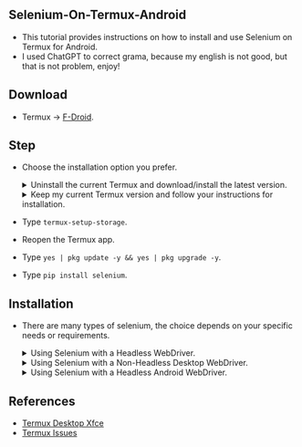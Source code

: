 Selenium-On-Termux-Android
--------------------------

- This tutorial provides instructions on how to install and use Selenium on Termux for Android.
- I used ChatGPT to correct grama, because my english is not good, but that is not problem, enjoy!

Download
--------

- Termux -> [F-Droid](https://f-droid.org/packages/com.termux/).

Step
-----

- Choose the installation option you prefer.

  <details>
  <summary>Uninstall the current Termux and download/install the latest version.</summary>

  - Uninstall the current Termux app.
  - Install the new Termux app downloaded from F-Droid.
  - Open the Termux app.

  </details>

  <details>
  <summary>Keep my current Termux version and follow your instructions for installation.</summary>

  - Open the Termux app.

  </details>

- Type `termux-setup-storage`.
- Reopen the Termux app.
- Type `yes | pkg update -y && yes | pkg upgrade -y`.
- Type `pip install selenium`.

Installation
------------

- There are many types of selenium, the choice depends on your specific needs or requirements.

  <details>
  <summary>Using Selenium with a Headless WebDriver.</summary>

    - **Advantages:** `Instead of complex installations, just use the 'pkg' command`.
    - **Disadvantages:** `This does not have a GUI or 'graphical user interface'`.

    <ul>

    <li>
    <details>
    <summary>Chrome</summary>

    ### Required Libraries
    ```
    yes | pkg install x11-repo -y
    yes | pkg install tur-repo -y
    yes | pkg install chromium -y
    ```

    ### Example Chrome Headless
    ```
    from selenium import webdriver
    options = webdriver.ChromeOptions()
    options.add_argument("--headless=new")
    driver = webdriver.Chrome(options=options)
    driver.get("https://www.google.com")
    driver.save_screenshot("/sdcard/download/screenshot.png")
    driver.quit()
    ```

    </details>
    </li>

    <li>
    <details>
    <summary>Firefox</summary>

    ### Required Libraries
    ```
    yes | pkg install x11-repo -y
    yes | pkg install firefox -y
    yes | pkg install geckodriver -y
    ```

    ### Example Firefox Headless
    ```
    from selenium import webdriver
    options = webdriver.FirefoxOptions()
    options.add_argument("--headless")
    driver = webdriver.Firefox(options=options)
    driver.get("https://www.google.com")
    driver.save_screenshot("/sdcard/download/screenshot.png")
    driver.quit()
    ```

    </details>
    </li>

    </ul>
  </details>

  <details>
  <summary>Using Selenium with a Non-Headless Desktop WebDriver.</summary>

    - **Advantages:** `Why 'Desktop'? Just try it, you will know why, this install only need to download a few additional things, it's not difficult at all`.
    - **Disadvantages:** `However, this still doesn't reach my goal. If you need to use Selenium to control Chrome or Firefox (Android), please follow the instructions below`.

    <ul>

    <li>
    <details>
    <summary>Install VNC Server.</summary>

    - Type `curl -sLf https://raw.githubusercontent.com/Yisus7u7/termux-desktop-xfce/main/boostrap.sh | bash`.
    - Start the VNC server by typing `vncserver -listen tcp`, for first time you will see it show something like `New 'localhost:1 ()' desktop is localhost:1`, then `localhost:1` is your display ip address.
    - You can download VNC Viewer from CH Play to view your webdriver, just use `localhost:1` as the ip address.

    </details>
    </li>

    <li>
    <details>
    <summary>Chrome</summary>

    ### Required Libraries
    ```
    yes | pkg install x11-repo -y
    yes | pkg install tur-repo -y
    yes | pkg install chromium -y
    ```

    ### Example Non-headless Chrome
    ```
    from selenium import webdriver
    options = webdriver.ChromeOptions()
    options.add_argument("--display=:1") # localhost:1 -> display ID = 1
    driver = webdriver.Chrome(options=options)
    driver.get("https://www.google.com")
    driver.save_screenshot("/sdcard/download/screenshot.png")
    driver.quit()
    ```

    </details>
    </li>

    <li>
    <details>
    <summary>Firefox</summary>

    ### Required Libraries
    ```
    yes | pkg install x11-repo -y
    yes | pkg install firefox -y
    yes | pkg install geckodriver -y
    ```

    ### Example Non-headless Firefox
    ```
    from selenium import webdriver
    options = webdriver.FirefoxOptions()
    options.add_argument("--display=:1") # localhost:1 -> display ID = 1
    driver = webdriver.Firefox(options=options)
    driver.get("https://www.google.com")
    driver.save_screenshot("/sdcard/download/screenshot.png")
    driver.quit()
    ```

    </details>
    </li>

    </ul>
  </details>

  <details>
  <summary>Using Selenium with a Headless Android WebDriver.</summary>

  - Special thanks to [@mauro199304](https://github.com/mauro199304), [@remo7777](https://github.com/remo7777/), [@lzhiyong](https://github.com/lzhiyong) for this tutorial.
  - Tested on Android 9. You can also use commands like `adb install app.apk` without errors.
  - Some devices like OPPO (my current phone) may not be able to use this method due to insufficient permissions for adb (must root). In such cases, please choose either option 1 or 2 instead.

    [Image](https://github.com/luanon404/Selenium-On-Termux-Android/assets/71830807/07e21df5-a0fd-41cd-b84a-76b3c2d5433f)

    ### Important
    - For those using this to control Firefox, I don't know why Firefox doesn't have the context to switch. Therefore, this feature only works with Chrome for now.

    ### Requirements
    - PC/Laptop to activate adb ***(If you turn off or restart your device, you must do this again)***.

    ### Required Libraries
    ```
    yes | pkg install wget -y
    cd $HOME
    wget https://github.com/Lzhiyong/termux-ndk/releases/download/android-sdk/android-sdk-aarch64.zip
    unzip android-sdk-aarch64.zip -d android-sdk
    rm -r android-sdk-aarch64.zip
    echo "export ANDROID_HOME=$HOME/android-sdk" >> $HOME/.bashrc
    echo "export PATH=$PATH:$ANDROID_HOME/tools:$ANDROID_HOME/tools/bin:$ANDROID_HOME/platform-tools" >> $HOME/.bashrc
    ```

    - After that, close Termux and open it again ***(Make sure you killed all sessions)***.

    ### Step
    - Go to Settings.
    - Find Developer Mode.
    - Enable Developer Mode.
    - Enable USB connect.
    - Connect your phone to PC/Laptop using a USB cable.
    - On PC/Laptop, open the shell with administrator privileges.
    - Type `Get-ExecutionPolicy`.
    - If it returns `Restricted`, then type `Set-ExecutionPolicy AllSigned` or `Set-ExecutionPolicy Bypass -Scope Process`.
    - Type `Set-ExecutionPolicy Bypass -Scope Process -Force; [System.Net.ServicePointManager]::SecurityProtocol = [System.Net.ServicePointManager]::SecurityProtocol -bor 3072; iex ((New-Object System.Net.WebClient).DownloadString('https://community.chocolatey.org/install.ps1'))`.
    - After installing Choco, type `choco install adb`.
    - Open the command prompt, type `adb devices`.
    - \** Just run this to allow termux write secure setting `adb shell pm grant com.termux android.permission.WRITE_SECURE_SETTINGS`.
    - From now on, you can unplug the USB cable connecting to the PC/Laptop.
    - Type `adb devices`. If you see something like IPv4, then type `adb kill-server`.
    - Make sure you only see `emulator-5554` from list.
    - Try running this test Python script (Chrome). For Firefox, it seems that you need to download the driver from [this link](https://github.com/mozilla/geckodriver/releases/tag/v0.33.0). I'm not sure about the installation process, but I will update you later.

      ```
      from selenium import webdriver
      chrome_options = webdriver.ChromeOptions()
      chrome_options.add_experimental_option("androidPackage", "com.android.chrome")
      driver = webdriver.Chrome(options=chrome_options)
      driver.get("https://www.google.com")
      print("Page title:", driver.title)
      driver.quit()
      ```

    <details>
    <summary>Error Handling Solution.</summary>

    - **Missing java library:**
      - This indicates that you need to install Java.
      - Step
        ```
        cd $HOME
        wget https://github.com/lzhiyong/termux-ndk/releases/download/openjdk/openjdk-11.0.12-aarch64.zip
        unzip openjdk-11.0.12-aarch64.zip -d openjdk-11.0.12
        rm -r openjdk-11.0.12-aarch64.zip
        echo "export PATH=$PATH:$HOME/openjdk-11.0.12/bin" >> $HOME/.bashrc
        echo "export JAVA_HOME=$HOME/openjdk-11.0.12" >> $HOME/.bashrc
        ```

    - **ADB clearing user data is forbidden:**
      - This indicates that you need to root device.
      - Step
        ```
        There are many tutorial about root, but I don't recommend doing that, use option 1 or 2 instead.
        ```

  </details>

References
----------

- [Termux Desktop Xfce](https://github.com/Yisus7u7/termux-desktop-xfce)
- [Termux Issues](https://github.com/termux/termux-packages/issues/2149)
